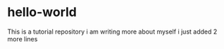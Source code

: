 # hello-world
This is a tutorial repository 
i am writing more about myself
i just added 2 more lines
